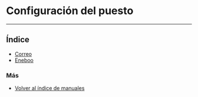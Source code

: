 # Configuración del puesto
---------------------------

## Índice

  * [Correo](./correo.md)
  * [Eneboo](./eneboo.md)
  
### Más

  * [Volver al índice de manuales](../README.md)
